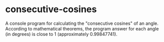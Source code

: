 # consecutive-cosines
A console program for calculating the "consecutive cosines" of an angle.
According to mathematical theorems, the program answer for each angle (in degrees) is close to 1 (approximately 0.99847741).
